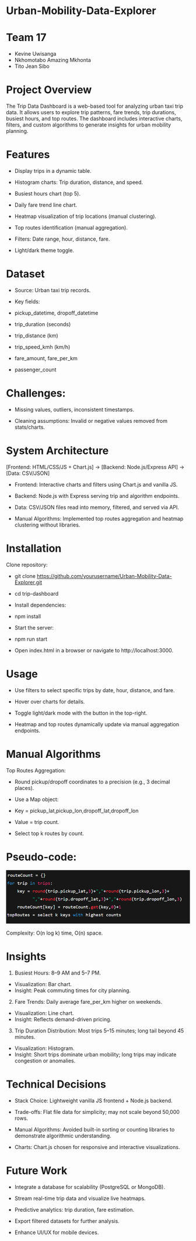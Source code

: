 # Urban-Mobility-Data-Explorer

# Team 17
- Kevine Uwisanga
- Nkhomotabo Amazing Mkhonta
- Tito Jean Sibo

# Project Overview

The Trip Data Dashboard is a web-based tool for analyzing urban taxi trip data. It allows users to explore trip patterns, fare trends, trip durations, busiest hours, and top routes. The dashboard includes interactive charts, filters, and custom algorithms to generate insights for urban mobility planning. 

# Features

- Display trips in a dynamic table.

- Histogram charts: Trip duration, distance, and speed.

- Busiest hours chart (top 5).

- Daily fare trend line chart.

- Heatmap visualization of trip locations (manual clustering).

- Top routes identification (manual aggregation).

- Filters: Date range, hour, distance, fare.

- Light/dark theme toggle.

# Dataset

- Source: Urban taxi trip records.

- Key fields:

- pickup_datetime, dropoff_datetime

- trip_duration (seconds)

- trip_distance (km)

- trip_speed_kmh (km/h)

- fare_amount, fare_per_km

- passenger_count

# Challenges:

* Missing values, outliers, inconsistent timestamps.

* Cleaning assumptions: Invalid or negative values removed from stats/charts.

# System Architecture
[Frontend: HTML/CSS/JS + Chart.js] → [Backend: Node.js/Express API] → [Data: CSV/JSON]


- Frontend: Interactive charts and filters using Chart.js and vanilla JS.

- Backend: Node.js with Express serving trip and algorithm endpoints.

- Data: CSV/JSON files read into memory, filtered, and served via API.

- Manual Algorithms: Implemented top routes aggregation and heatmap clustering without libraries.

# Installation

Clone repository:

* git clone https://github.com/yourusername/Urban-Mobility-Data-Explorer.git
* cd trip-dashboard

* Install dependencies:
* npm install

* Start the server:
* npm run start

* Open index.html in a browser or navigate to http://localhost:3000.

# Usage

- Use filters to select specific trips by date, hour, distance, and fare.

- Hover over charts for details.

- Toggle light/dark mode with the button in the top-right.

- Heatmap and top routes dynamically update via manual aggregation endpoints.

# Manual Algorithms
Top Routes Aggregation:

- Round pickup/dropoff coordinates to a precision (e.g., 3 decimal places).

- Use a Map object:

-    Key = pickup_lat,pickup_lon,dropoff_lat,dropoff_lon

-    Value = trip count.

- Select top k routes by count.

# Pseudo-code:
![Pseudo-code](frontend/assets/pseudo-code.png)


Complexity: O(n log k) time, O(n) space.

# Insights

1. Busiest Hours: 8–9 AM and 5–7 PM.

 -   Visualization: Bar chart.
 -   Insight: Peak commuting times for city planning.

2. Fare Trends: Daily average fare_per_km higher on weekends.

 -   Visualization: Line chart.
 -   Insight: Reflects demand-driven pricing.

3. Trip Duration Distribution: Most trips 5–15 minutes; long tail beyond 45 minutes.

 -   Visualization: Histogram.
 -   Insight: Short trips dominate urban mobility; long trips may indicate congestion or anomalies.

# Technical Decisions

- Stack Choice: Lightweight vanilla JS frontend + Node.js backend.

- Trade-offs: Flat file data for simplicity; may not scale beyond 50,000 rows.

- Manual Algorithms: Avoided built-in sorting or counting libraries to demonstrate algorithmic understanding.

- Charts: Chart.js chosen for responsive and interactive visualizations.

# Future Work

- Integrate a database for scalability (PostgreSQL or MongoDB).

- Stream real-time trip data and visualize live heatmaps.

- Predictive analytics: trip duration, fare estimation.

- Export filtered datasets for further analysis.

- Enhance UI/UX for mobile devices.
